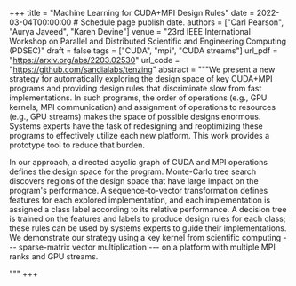 +++
title = "Machine Learning for CUDA+MPI Design Rules"
date = 2022-03-04T00:00:00  # Schedule page publish date.
authors = ["Carl Pearson", "Aurya Javeed", "Karen Devine"]
venue = "23rd IEEE International Workshop on Parallel and Distributed Scientific and Engineering Computing (PDSEC)"
draft = false
tags = ["CUDA", "mpi", "CUDA streams"]
url_pdf = "https://arxiv.org/abs/2203.02530"
url_code = "https://github.com/sandialabs/tenzing"
abstract = """We present a new strategy for automatically exploring the design space of key CUDA+MPI programs and providing design rules that discriminate slow from fast implementations. 
In such programs, the order of operations (e.g., GPU kernels, MPI communication) and assignment of operations to resources (e.g., GPU streams) makes the space of possible designs enormous.
Systems experts have the task of redesigning and reoptimizing these programs to effectively utilize each new platform.
This work provides a prototype tool to reduce that burden.
<p>
In our approach, a directed acyclic graph of CUDA and MPI operations defines the design space for the program.
Monte-Carlo tree search discovers regions of the design space that have large impact on the program's performance.
A sequence-to-vector transformation defines  features for each explored implementation, and each implementation is assigned a class label according to its relative performance.
A decision tree is trained on the features and labels to produce design rules for each class; these rules can be used by systems experts to guide their implementations.
We demonstrate our strategy using a key kernel from scientific computing --- sparse-matrix vector multiplication --- on a platform with multiple MPI ranks and GPU streams.
</p>
"""
+++
